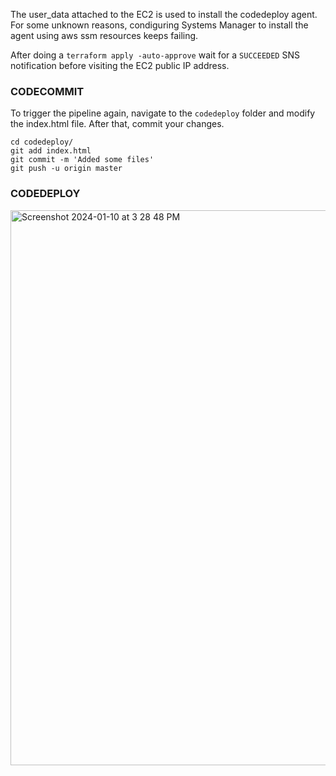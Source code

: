 The user_data attached to the EC2 is used to install the codedeploy agent.
For some unknown reasons, condiguring Systems Manager to install the agent using
aws ssm resources keeps failing.

After doing a `terraform apply -auto-approve` wait for a `SUCCEEDED` SNS notification
before visiting the EC2 public IP address.

### CODECOMMIT

To trigger the pipeline again, navigate to the `codedeploy` folder and modify the index.html file. After that, commit your changes.
```
cd codedeploy/
git add index.html 
git commit -m 'Added some files'
git push -u origin master
```

### CODEDEPLOY
<img width="888" alt="Screenshot 2024-01-10 at 3 28 48 PM" src="https://github.com/network-charles/AWS-Dev-Associate/assets/30233365/48d66b4d-9cda-4d1e-bb50-33499640e1b4">
